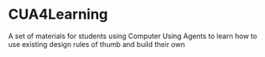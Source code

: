 # CUA4Learning
A set of materials for students using Computer Using Agents to learn how to use existing design rules of thumb and build their own
